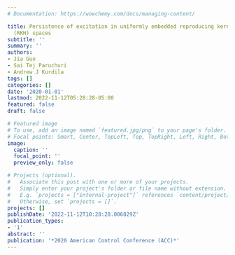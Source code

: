 ```yaml
---
# Documentation: https://wowchemy.com/docs/managing-content/

title: Persistence of excitation in uniformly embedded reproducing kernel Hilbert
  (RKH) spaces
subtitle: ''
summary: ''
authors:
- Jia Guo
- Sai Tej Paruchuri
- Andrew J Kurdila
tags: []
categories: []
date: '2020-01-01'
lastmod: 2022-11-12T05:28:28-05:00
featured: false
draft: false

# Featured image
# To use, add an image named `featured.jpg/png` to your page's folder.
# Focal points: Smart, Center, TopLeft, Top, TopRight, Left, Right, BottomLeft, Bottom, BottomRight.
image:
  caption: ''
  focal_point: ''
  preview_only: false

# Projects (optional).
#   Associate this post with one or more of your projects.
#   Simply enter your project's folder or file name without extension.
#   E.g. `projects = ["internal-project"]` references `content/project/deep-learning/index.md`.
#   Otherwise, set `projects = []`.
projects: []
publishDate: '2022-11-12T10:28:28.006829Z'
publication_types:
- '1'
abstract: ''
publication: '*2020 American Control Conference (ACC)*'
---
```

